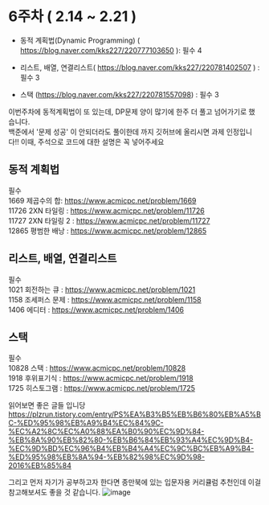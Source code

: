# 6주차 ( 2.14 ~ 2.21 )   



 - 동적 계획법(Dynamic Programming) ( https://blog.naver.com/kks227/220777103650 ): 필수 4  
 
 - 리스트, 배열, 연결리스트( https://blog.naver.com/kks227/220781402507 ) : 필수 3   
    
 - 스택 (https://blog.naver.com/kks227/220781557098) : 필수 3    

이번주차에 동적계획법이 또 있는데, DP문제 양이 많기에 한주 더 풀고 넘어가기로 했습니다.   
백준에서 '문제 성공' 이 안되더라도 풀이한데 까지 깃허브에 올리시면 과제 인정입니다!! 이때, 주석으로 코드에 대한 설명은 꼭 넣어주세요       



## 동적 계획법       
필수   
1669 제곱수의 합: https://www.acmicpc.net/problem/1669     
11726 2XN 타일링 : https://www.acmicpc.net/problem/11726    
11727 2XN 타일링 2 : https://www.acmicpc.net/problem/11727    
12865 평범한 배낭 :  https://www.acmicpc.net/problem/12865   




## 리스트, 배열, 연결리스트 
필수   
1021 회전하는 큐 : https://www.acmicpc.net/problem/1021        
1158 조세퍼스 문제 : https://www.acmicpc.net/problem/1158           
1406 에디터 : https://www.acmicpc.net/problem/1406          
   


## 스택   
필수    
10828 스택 : https://www.acmicpc.net/problem/10828       
1918 후위표기식  : https://www.acmicpc.net/problem/1918      
1725 히스토그램 : https://www.acmicpc.net/problem/1725        
  



읽어보면 좋은 글들 입니당
https://plzrun.tistory.com/entry/PS%EA%B3%B5%EB%B6%80%EB%A5%BC-%ED%95%98%EB%A9%B4%EC%84%9C-%EC%A2%8C%EC%A0%88%EA%B0%90%EC%9D%84-%EB%8A%90%EB%82%80-%EB%B6%84%EB%93%A4%EC%9D%B4-%EC%9D%BD%EC%96%B4%EB%B4%A4%EC%9C%BC%EB%A9%B4-%ED%95%98%EB%8A%94-%EB%82%98%EC%9D%98-2016%EB%85%84

그리고 먼저 자기가 공부하고자 한다면 종만북에 있는 입문자용 커리큘럼 추천인데
이걸 참고해보셔도 좋을 것 같습니다.
![image](https://user-images.githubusercontent.com/51842131/153757741-35745461-0604-4ad5-92be-58c6a5b5f88a.png)

